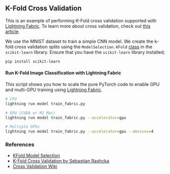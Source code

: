 ## K-Fold Cross Validation

This is an example of performing K-Fold cross validation supported with [Lightning Fabric](https://lightning.ai/docs/fabric). To learn more about cross validation, check out [this article](https://sebastianraschka.com/blog/2016/model-evaluation-selection-part3.html#introduction-to-k-fold-cross-validation).

We use the MNIST dataset to train a simple CNN model. We create the k-fold cross validation splits using the `ModelSelection.KFold` [class](https://scikit-learn.org/stable/modules/generated/sklearn.model_selection.KFold.html) in the `scikit-learn` library. Ensure that you have the `scikit-learn` library installed;

```bash
pip install scikit-learn
```

#### Run K-Fold Image Classification with Lightning Fabric

This script shows you how to scale the pure PyTorch code to enable GPU and multi-GPU training using [Lightning Fabric](https://lightning.ai/docs/fabric).

```bash
# CPU
lightning run model train_fabric.py

# GPU (CUDA or M1 Mac)
lightning run model train_fabric.py --accelerator=gpu

# Multiple GPUs
lightning run model train_fabric.py --accelerator=gpu --devices=4
```

### References

- [KFold Model Selection](https://scikit-learn.org/stable/modules/generated/sklearn.model_selection.KFold.html)
- [K-Fold Cross Validation by Sebastian Rashcka](https://sebastianraschka.com/blog/2016/model-evaluation-selection-part3.html#introduction-to-k-fold-cross-validation)
- [Cross Validation Wiki](<https://en.wikipedia.org/wiki/Cross-validation_(statistics)#k-fold_cross-validation>)
